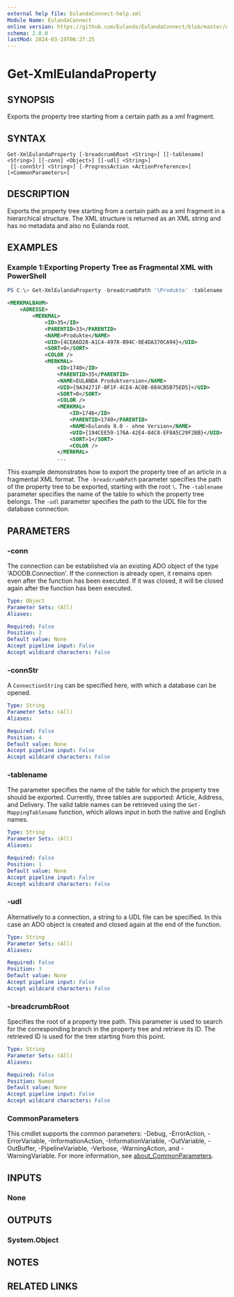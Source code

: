 ```yaml
---
external help file: EulandaConnect-help.xml
Module Name: EulandaConnect
online version: https://github.com/Eulanda/EulandaConnect/blob/master/docs/Get-XmlEulandaProperty.md
schema: 2.0.0
lastMod: 2024-03-19T06:27:25
---
```


# Get-XmlEulandaProperty

## SYNOPSIS
Exports the property tree starting from a certain path as a xml fragment.

## SYNTAX

```
Get-XmlEulandaProperty [-breadcrumbRoot <String>] [[-tablename] <String>] [[-conn] <Object>] [[-udl] <String>]
 [[-connStr] <String>] [-ProgressAction <ActionPreference>] [<CommonParameters>]
```

## DESCRIPTION
Exports the property tree starting from a certain path as a xml fragment in a hierarchical structure. The XML structure is returned as an XML string and has no metadata and also no Eulanda root.

## EXAMPLES

### Example 1:Exporting Property Tree as Fragmental XML with PowerShell
```powershell
PS C:\> Get-XmlEulandaProperty -breadcrumbPath '\Produkte' -tablename 'Address' -udl 'C:\temp\Eulanda_1 JohnDoe.udl'
```

```xml
<MERKMALBAUM>
    <ADRESSE>
        <MERKMAL>
            <ID>35</ID>
            <PARENTID>33</PARENTID>
            <NAME>Produkte</NAME>
            <UID>{4CEA6D28-A1C4-4978-B94C-0E4DA370CA94}</UID>
            <SORT>0</SORT>
            <COLOR />
            <MERKMAL>
                <ID>1740</ID>
                <PARENTID>35</PARENTID>
                <NAME>EULANDA Produktversion</NAME>
                <UID>{9A34271F-0F1F-4CE4-AC0B-084CB5B75ED5}</UID>
                <SORT>0</SORT>
                <COLOR />
                <MERKMAL>
                    <ID>1746</ID>
                    <PARENTID>1740</PARENTID>
                    <NAME>Eulanda 0.0 - ohne Version</NAME>
                    <UID>{194CEE59-176A-42E4-84C8-EF8A5C29F2BB}</UID>
                    <SORT>1</SORT>
                    <COLOR />
                </MERKMAL>
                ...
```

This example demonstrates how to export the property tree of an article in a fragmental XML format. The `-breadcrumbPath` parameter specifies the path of the property tree to be exported, starting with the root `\`. The `-tablename` parameter specifies the name of the table to which the property tree belongs. The `-udl` parameter specifies the path to the UDL file for the database connection.

## PARAMETERS

### -conn
The connection can be established via an existing ADO object of the type 'ADODB.Connection'. If the connection is already open, it remains open even after the function has been executed. If it was closed, it will be closed again after the function has been executed.

```yaml
Type: Object
Parameter Sets: (All)
Aliases:

Required: False
Position: 2
Default value: None
Accept pipeline input: False
Accept wildcard characters: False
```

### -connStr
A `ConnectionString` can be specified here, with which a database can be opened.

```yaml
Type: String
Parameter Sets: (All)
Aliases:

Required: False
Position: 4
Default value: None
Accept pipeline input: False
Accept wildcard characters: False
```

### -tablename
The parameter specifies the name of the table for which the property tree should be exported. Currently, three tables are supported: Article, Address, and Delivery. The valid table names can be retrieved using the `Get-MappingTablename` function, which allows input in both the native and English names.

```yaml
Type: String
Parameter Sets: (All)
Aliases:

Required: False
Position: 1
Default value: None
Accept pipeline input: False
Accept wildcard characters: False
```

### -udl
Alternatively to a connection, a string to a UDL file can be specified. In this case an ADO object is created and closed again at the end of the function.

```yaml
Type: String
Parameter Sets: (All)
Aliases:

Required: False
Position: 3
Default value: None
Accept pipeline input: False
Accept wildcard characters: False
```

### -breadcrumbRoot
Specifies the root of a property tree path. This parameter is used to search for the corresponding branch in the property tree and retrieve its ID. The retrieved ID is used for the tree starting from this point.

```yaml
Type: String
Parameter Sets: (All)
Aliases:

Required: False
Position: Named
Default value: None
Accept pipeline input: False
Accept wildcard characters: False
```


### CommonParameters
This cmdlet supports the common parameters: -Debug, -ErrorAction, -ErrorVariable, -InformationAction, -InformationVariable, -OutVariable, -OutBuffer, -PipelineVariable, -Verbose, -WarningAction, and -WarningVariable. For more information, see [about_CommonParameters](http://go.microsoft.com/fwlink/?LinkID=113216).

## INPUTS

### None

## OUTPUTS

### System.Object
## NOTES

## RELATED LINKS


